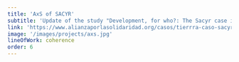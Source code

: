 ```yaml
---
title: 'AxS of SACYR'
subtitle: 'Update of the study "Development, for who?: The Sacyr case in Mozambique"'
link: 'https://www.alianzaporlasolidaridad.org/casos/tierrra-caso-sacyr-mozambique'
image: '/images/projects/axs.jpg'
lineOfWork: coherence
order: 6
---
```

